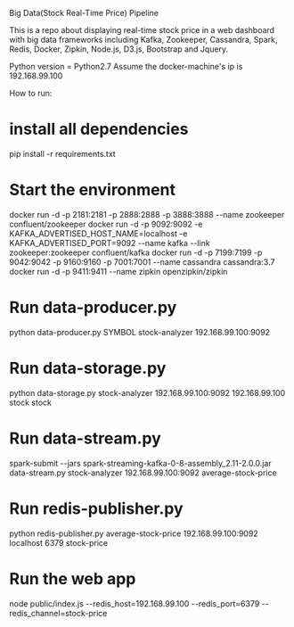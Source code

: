 Big Data(Stock Real-Time Price) Pipeline

This is a repo about displaying real-time stock price in a web dashboard with big data frameworks including Kafka, Zookeeper, Cassandra, Spark, Redis, Docker, Zipkin, Node.js, D3.js, Bootstrap and Jquery. 

Python version = Python2.7
Assume the docker-machine's ip is 192.168.99.100

How to run:
# install all dependencies
pip install -r requirements.txt

# Start the environment
docker run -d -p 2181:2181 -p 2888:2888 -p 3888:3888 --name zookeeper confluent/zookeeper
docker run -d -p 9092:9092 -e KAFKA_ADVERTISED_HOST_NAME=localhost -e KAFKA_ADVERTISED_PORT=9092 --name kafka --link zookeeper:zookeeper confluent/kafka
docker run -d -p 7199:7199 -p 9042:9042 -p 9160:9160 -p 7001:7001 --name cassandra cassandra:3.7
docker run -d -p 9411:9411 --name zipkin openzipkin/zipkin

# Run data-producer.py
python data-producer.py SYMBOL stock-analyzer 192.168.99.100:9092

# Run data-storage.py
python data-storage.py stock-analyzer 192.168.99.100:9092 192.168.99.100 stock stock

# Run data-stream.py
spark-submit --jars spark-streaming-kafka-0-8-assembly_2.11-2.0.0.jar data-stream.py stock-analyzer 192.168.99.100:9092 average-stock-price

# Run redis-publisher.py
python redis-publisher.py average-stock-price 192.168.99.100:9092 localhost 6379 stock-price

# Run the web app
node public/index.js --redis_host=192.168.99.100 --redis_port=6379 --redis_channel=stock-price

